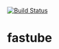 [![Build Status](https://travis-ci.org/LeoHeo/fastube.svg?branch=develop)](https://travis-ci.org/LeoHeo/fastube)

# fastube
